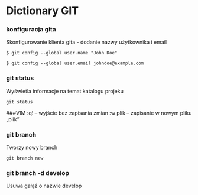 # Dictionary GIT

### konfiguracja gita
Skonfigurowanie klienta gita - dodanie nazwy użytkownika i email

`$ git config --global user.name "John Doe"`

 `$ git config --global user.email johndoe@example.com`

### git status
Wyświetla informacje na temat katalogu projeku

`git status`

###VIM
:q! – wyjście bez zapisania zmian
:w plik – zapisanie w nowym pliku „plik”

### git branch
Tworzy nowy branch

`git branch new`

### git branch -d develop
Usuwa gałąź o nazwie develop 